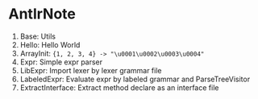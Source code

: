 # AntlrNote

1. Base: Utils
2. Hello: Hello World
3. ArrayInit: `{1, 2, 3, 4} -> "\u0001\u0002\u0003\u0004"` 
4. Expr: Simple expr parser
5. LibExpr: Import lexer by lexer grammar file
6. LabeledExpr: Evaluate expr by labeled grammar and ParseTreeVisitor
7. ExtractInterface: Extract method declare as an interface file

